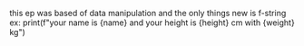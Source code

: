 this ep was based of data manipulation and the only things new is f-string
ex:
    print(f"your name is {name} and your height is {height} cm with {weight} kg")